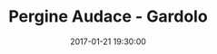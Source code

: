 ---
title: Pergine Audace - Gardolo
date: 2017-01-21 19:30:00
squadra-a: Pergine Audace
punteggio-a: 59
squadra-b: Bc Gardolo
punteggio-b: 66
partite/squadra: serie-d-16-17
luogo: Palestra ''Garbari''
categoria: serie d
---